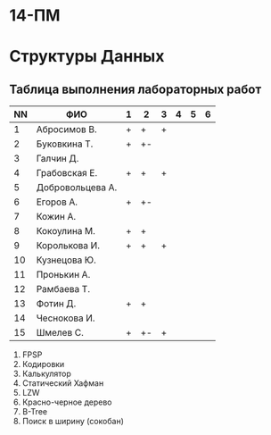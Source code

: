 # 14-ПМ
# Структуры Данных
## Таблица выполнения лабораторных работ

| NN  | ФИО              | 1   | 2   | 3   | 4   | 5   | 6   |
| --- | ---------------- | --- | --- | --- | --- | --- | --- |
| 1   | Абросимов В.     | +   | +   | +   |     |     |     |
| 2   | Буковкина Т.     | +   | +-  |     |     |     |     |
| 3   | Галчин Д.        |     |     |     |     |     |     |
| 4   | Грабовская Е.    | +   | +   | +   |     |     |     |
| 5   | Добровольцева А. |     |     |     |     |     |     |
| 6   | Егоров А.        | +   | +-  |     |     |     |     |
| 7   | Кожин А.         |     |     |     |     |     |     |
| 8   | Кокоулина М.     | +   | +   |     |     |     |     |
| 9   | Королькова И.    | +   | +   | +   |     |     |     |
| 10  | Кузнецова Ю.     |     |     |     |     |     |     |
| 11  | Пронькин А.      |     |     |     |     |     |     |
| 12  | Рамбаева Т.      |     |     |     |     |     |     |
| 13  | Фотин Д.         | +   | +   |     |     |     |     |
| 14  | Чеснокова И.     |     |     |     |     |     |     |
| 15  | Шмелев С.        | +   | +-  | +   |     |     |     |

1. FPSP
2. Кодировки
3. Калькулятор
4. Статический Хафман
5. LZW
6. Красно-черное дерево
7. B-Tree
8. Поиск в ширину (сокобан)
